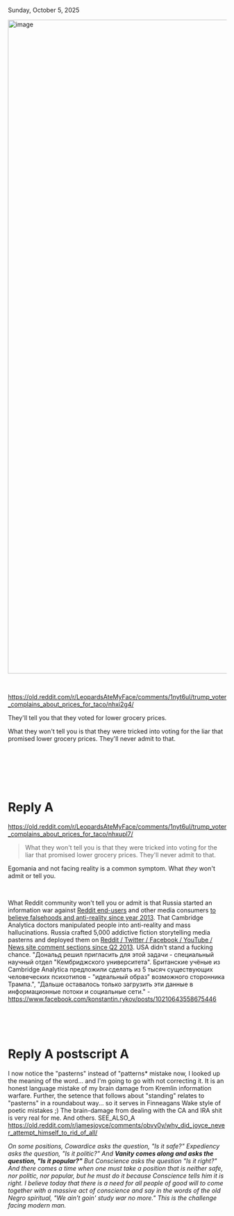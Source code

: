 Sunday, October 5, 2025

<img width="1770" height="1502" alt="image" src="https://github.com/user-attachments/assets/8efebb9a-84f1-4daf-af94-d828a40de3c8" />

&nbsp;

https://old.reddit.com/r/LeopardsAteMyFace/comments/1nyt6ul/trump_voter_complains_about_prices_for_taco/nhxi2g4/

They'll tell you that they voted for lower grocery prices.

What they won't tell you is that they were tricked into voting for the liar that promised lower grocery prices. They'll never admit to that.

&nbsp;

&nbsp;

&nbsp;


# Reply A

https://old.reddit.com/r/LeopardsAteMyFace/comments/1nyt6ul/trump_voter_complains_about_prices_for_taco/nhxupl7/

> What they won't tell you is that they were tricked into voting for the liar that promised lower grocery prices. They'll never admit to that.

Egomania and not facing reality is a common symptom. What *they* won't admit or tell you.

&nbsp;

What Reddit community won't tell you or admit is that Russia started an information war against [Reddit end-users](https://www.bbc.com/news/technology-43301643) and other media consumers [to believe falsehoods and anti-reality since year 2013](https://www.theatlantic.com/international/archive/2014/09/russia-putin-revolutionizing-information-warfare/379880/). That Cambridge Analytica doctors manipulated people into anti-reality and mass hallucinations. Russia crafted 5,000 addictive fiction storytelling media pasterns and deployed them on [Reddit / Twitter / Facebook / YouTube / News site comment sections since Q2 2013](https://www.buzzfeednews.com/article/maxseddon/documents-show-how-russias-troll-army-hit-america). USA didn't stand a fucking chance. "Дональд решил пригласить для этой задачи - специальный научный отдел "Кембриджского университета". Британские учёные из Cambridge Analytica предложили сделать из 5 тысяч существующих человеческих психотипов - "идеальный образ" возможного сторонника Трампа.", "Дальше оставалось только загрузить эти данные в информационные потоки и социальные сети." - https://www.facebook.com/konstantin.rykov/posts/10210643558675446



&nbsp;

&nbsp;

# Reply A postscript A

I now notice the "pasterns" instead of "patterns* mistake now, I looked up the meaning of the word... and I'm going to go with not correcting it. It is an honest language mistake of my brain damage from Kremlin information warfare. Further, the setence that follows about "standing" relates to "pasterns" in a roundabout way... so it serves in Finneagans Wake style of poetic mistakes ;)  The brain-damage from dealing with the CA and IRA shit is very real for me. And others. SEE_ALSO_A https://old.reddit.com/r/jamesjoyce/comments/obvy0y/why_did_joyce_never_attempt_himself_to_rid_of_all/

*On some positions, Cowardice asks the question, "Is it safe?" Expediency asks the question, "Is it politic?" And* ***Vanity comes along and asks the question, "Is it popular?"*** *But Conscience asks the question "Is it right?" And there comes a time when one must take a position that is neither safe, nor politic, nor popular, but he must do it because Conscience tells him it is right. I believe today that there is a need for all people of good will to come together with a massive act of conscience and say in the words of the old Negro spiritual, "We ain't goin' study war no more." This is the challenge facing modern man.*
